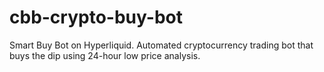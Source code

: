 # cbb-crypto-buy-bot
Smart Buy Bot on Hyperliquid. Automated cryptocurrency trading bot that buys the dip using 24-hour low price analysis.
